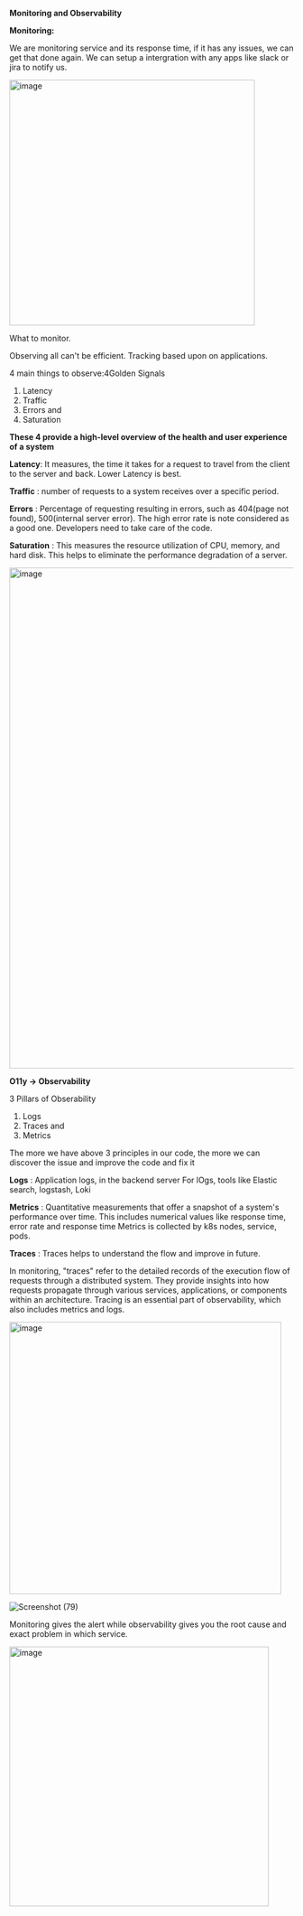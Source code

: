 **Monitoring and Observability**

**Monitoring:**

We are monitoring service and its response time, if it has any issues, we can get that done again. We can setup a intergration with any apps like slack or jira to notify us.


<img width="435" alt="image" src="https://github.com/user-attachments/assets/8af4eb69-ba22-4674-b3cc-a68735fcf577">

What to monitor. 

Observing all can't be efficient. Tracking based upon on applications. 

4 main things to observe:4Golden Signals

1. Latency
2. Traffic
3. Errors and
4. Saturation

**These 4 provide a high-level overview of the health and user experience of a system**
 
**Latency**: It measures, the time it takes for a request to travel from the client to the server and back. Lower Latency is best.

**Traffic** : number of requests to a system receives over a specific period. 

**Errors** : Percentage of requesting resulting in errors, such as 404(page not found), 500(internal server error). The high error rate is note considered as a good one. Developers need to take care of the code.

**Saturation** : This measures the resource utilization of CPU, memory, and hard disk. This helps to eliminate the performance degradation of a server.

<img width="887" alt="image" src="https://github.com/user-attachments/assets/70764fc2-7f81-4603-94fb-09dd68101a81">


**O11y -> Observability**

3 Pillars of Obserability

1. Logs
2. Traces and
3. Metrics
   
The more we have above 3 principles in our code, the more we can discover the issue and improve the code and fix it

**Logs** : Application logs, in the backend server  For lOgs, tools like Elastic search, logstash, Loki

**Metrics** : Quantitative measurements that offer a snapshot of a system's performance over time. This includes numerical values like response time, error rate and response time
Metrics is collected by k8s nodes, service, pods.

**Traces** : Traces helps to understand the flow and improve in future.

In monitoring, "traces" refer to the detailed records of the execution flow of requests through a distributed system. They provide insights into how requests propagate through various services, applications, or components within an architecture. Tracing is an essential part of observability, which also includes metrics and logs.

<img width="482" alt="image" src="https://github.com/user-attachments/assets/5099bebc-e84b-4a02-978c-ff42d779f5f9">

  


![Screenshot (79)](https://github.com/user-attachments/assets/e0ad9b35-3fb4-4c6f-b572-96df9b03b2d9)

Monitoring gives the alert while observability gives you the root cause and exact problem in which service.

<img width="460" alt="image" src="https://github.com/user-attachments/assets/476d1f90-efae-4d23-8965-a294a0832e9e">


